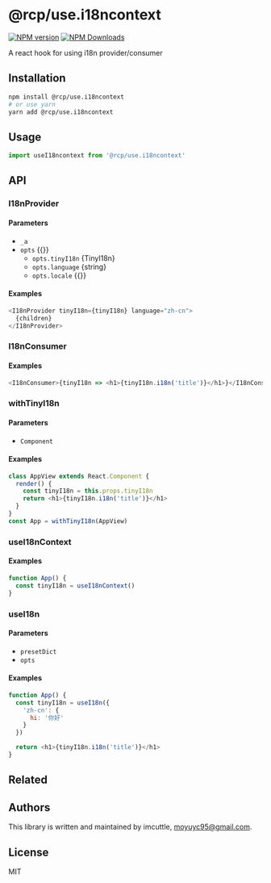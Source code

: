 # @rcp/use.i18ncontext

[![NPM version](https://img.shields.io/npm/v/@rcp/use.i18ncontext.svg?style=flat-square)](https://www.npmjs.com/package/@rcp/use.i18ncontext)
[![NPM Downloads](https://img.shields.io/npm/dm/@rcp/use.i18ncontext.svg?style=flat-square&maxAge=43200)](https://www.npmjs.com/package/@rcp/use.i18ncontext)

A react hook for using i18n provider/consumer

## Installation

```bash
npm install @rcp/use.i18ncontext
# or use yarn
yarn add @rcp/use.i18ncontext
```

## Usage

```javascript
import useI18ncontext from '@rcp/use.i18ncontext'
```

## API

<!-- Generated by documentation.js. Update this documentation by updating the source code. -->

### I18nProvider

#### Parameters

- `_a`
- `opts` {{}}
  - `opts.tinyI18n` {TinyI18n}
  - `opts.language` {string}
  - `opts.locale` {{}}

#### Examples

```javascript
<I18nProvider tinyI18n={tinyI18n} language="zh-cn">
  {children}
</I18nProvider>
```

### I18nConsumer

#### Examples

```javascript
<I18nConsumer>{tinyI18n => <h1>{tinyI18n.i18n('title')}</h1>}</I18nConsumer>
```

### withTinyI18n

#### Parameters

- `Component`

#### Examples

```javascript
class AppView extends React.Component {
  render() {
    const tinyI18n = this.props.tinyI18n
    return <h1>{tinyI18n.i18n('title')}</h1>
  }
}
const App = withTinyI18n(AppView)
```

### useI18nContext

#### Examples

```javascript
function App() {
  const tinyI18n = useI18nContext()
}
```

### useI18n

#### Parameters

- `presetDict`
- `opts`

#### Examples

```javascript
function App() {
  const tinyI18n = useI18n({
    'zh-cn': {
      hi: '你好'
    }
  })

  return <h1>{tinyI18n.i18n('title')}</h1>
}
```

## Related

## Authors

This library is written and maintained by imcuttle, <a href="mailto:moyuyc95@gmail.com">moyuyc95@gmail.com</a>.

## License

MIT
